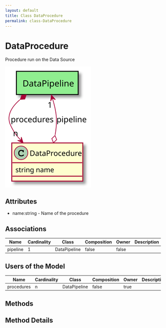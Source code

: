 ```yaml
---
layout: default
title: Class DataProcedure
permalink: class-DataProcedure
---
```


# DataProcedure

Procedure run on the Data Source

![Logical Diagram](./logical.svg)

## Attributes

* name:string - Name of the procedure


## Associations

| Name | Cardinality | Class | Composition | Owner | Description |
| --- | --- | --- | --- | --- | --- |
| pipeline | 1 | DataPipeline | false | false |  |


## Users of the Model

| Name | Cardinality | Class | Composition | Owner | Description |
| --- | --- | --- | --- | --- | --- |
| procedures | n | DataPipeline | false | true |  |





## Methods


<h2>Method Details</h2>
    

